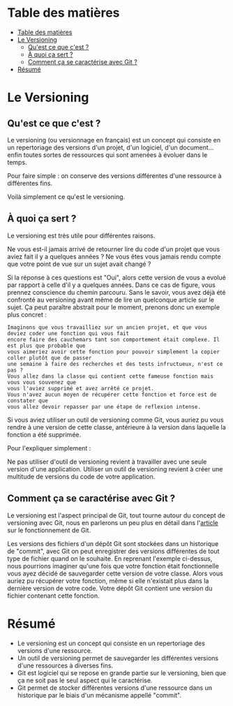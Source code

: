 # Table des matières

- [Table des matières](#table-des-matières)
- [Le Versioning](#le-versioning)
  - [Qu'est ce que c'est ?](#quest-ce-que-cest-)
  - [À quoi ça sert ?](#à-quoi-ça-sert-)
  - [Comment ça se caractérise avec Git ?](#comment-ça-se-caractérise-avec-git-)
- [Résumé](#résumé)

# Le Versioning

## Qu'est ce que c'est ?

Le versioning (ou versionnage en français) est un concept qui consiste en un repertoriage des versions d'un projet, d'un logiciel, d'un document... enfin toutes sortes de ressources qui sont amenées à évoluer dans le temps.

Pour faire simple : on conserve des versions différentes d'une ressource à différentes fins.

Voilà simplement ce qu'est le versioning.

## À quoi ça sert ?

Le versioning est très utile pour différentes raisons.

Ne vous est-il jamais arrivé de retourner lire du code d'un projet que vous aviez fait il y a quelques années ?
Ne vous êtes vous jamais rendu compte que votre point de vue sur un sujet avait changé ?

Si la réponse à ces questions est "Oui", alors cette version de vous a evolué par rapport à celle d'il y a quelques années. Dans ce cas de figure, vous prennez conscience du chemin parcouru. Sans le savoir, vous avez déjà été confronté au versioning avant même de lire un quelconque article sur le sujet. Ça peut paraître abstrait pour le moment, prenons donc un exemple plus concret :

```
Imaginons que vous travailliez sur un ancien projet, et que vous deviez coder une fonction qui vous fait
encore faire des cauchemars tant son comportement était complexe. Il est plus que probable que
vous aimeriez avoir cette fonction pour pouvoir simplement la copier coller plutôt que de passer 
une semaine à faire des recherches et des tests infructueux, n'est ce pas ?
Vous allez dans la classe qui contient cette fameuse fonction mais vous vous souvenez que
vous l'aviez supprimé et avez arrêté ce projet. 
Vous n'avez aucun moyen de récupérer cette fonction et force est de constater que
vous allez devoir repasser par une étape de reflexion intense.
```

Si vous aviez utiliser un outil de versioning comme Git, vous auriez pu vous rendre à une version de cette classe, antérieure à la version dans laquelle la fonction a été supprimée.

Pour l'expliquer simplement :

Ne pas utiliser d'outil de versioning revient à travailler avec une seule version d'une application.
Utiliser un outil de versioning revient à créer une multitude de versions du code de votre application.

## Comment ça se caractérise avec Git ?

Le versioning est l'aspect principal de Git, tout tourne autour du concept de versioning avec Git, nous en parlerons un peu plus en détail dans l'[article](../../03-git-functions/fr/article.md) sur le fonctionnement de Git.

Les versions des fichiers d'un dépôt Git sont stockées dans un historique de "commit", avec Git on peut enregistrer des versions différentes de tout type de fichier quand on le souhaite. En reprenant l'exemple ci-dessus, nous pourrions imaginer qu'une fois que votre fonction était fonctionnelle vous ayez décidé de sauvegarder cette version de votre classe. Alors vous auriez pu récupérer votre fonction, même si elle n'existait plus dans la dernière version de votre code. Votre dépôt Git contient une version du fichier contenant cette fonction.

# Résumé

- Le versioning est un concept qui consiste en un repertoriage des versions d'une ressource.
- Un outil de versioning permet de sauvegarder les différentes versions d'une ressources à diverses fins.
- Git est logiciel qui se repose en grande partie sur le versioning, bien que ça ne soit pas le seul aspect qui le caractérise.
- Git permet de stocker différentes versions d'une ressource dans un historique par le biais d'un mécanisme appellé "commit".